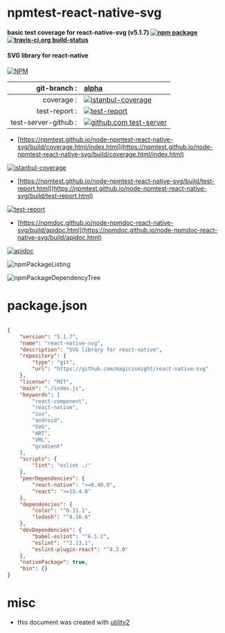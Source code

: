 # npmtest-react-native-svg

#### basic test coverage for  react-native-svg (v5.1.7)  [![npm package](https://img.shields.io/npm/v/npmtest-react-native-svg.svg?style=flat-square)](https://www.npmjs.org/package/npmtest-react-native-svg) [![travis-ci.org build-status](https://api.travis-ci.org/npmtest/node-npmtest-react-native-svg.svg)](https://travis-ci.org/npmtest/node-npmtest-react-native-svg)

#### SVG library for react-native

[![NPM](https://nodei.co/npm/react-native-svg.png?downloads=true&downloadRank=true&stars=true)](https://www.npmjs.com/package/react-native-svg)

| git-branch : | [alpha](https://github.com/npmtest/node-npmtest-react-native-svg/tree/alpha)|
|--:|:--|
| coverage : | [![istanbul-coverage](https://npmtest.github.io/node-npmtest-react-native-svg/build/coverage.badge.svg)](https://npmtest.github.io/node-npmtest-react-native-svg/build/coverage.html/index.html)|
| test-report : | [![test-report](https://npmtest.github.io/node-npmtest-react-native-svg/build/test-report.badge.svg)](https://npmtest.github.io/node-npmtest-react-native-svg/build/test-report.html)|
| test-server-github : | [![github.com test-server](https://npmtest.github.io/node-npmtest-react-native-svg/GitHub-Mark-32px.png)](https://npmtest.github.io/node-npmtest-react-native-svg/build/app/index.html) | | build-artifacts : | [![build-artifacts](https://npmtest.github.io/node-npmtest-react-native-svg/glyphicons_144_folder_open.png)](https://github.com/npmtest/node-npmtest-react-native-svg/tree/gh-pages/build)|

- [https://npmtest.github.io/node-npmtest-react-native-svg/build/coverage.html/index.html](https://npmtest.github.io/node-npmtest-react-native-svg/build/coverage.html/index.html)

[![istanbul-coverage](https://npmtest.github.io/node-npmtest-react-native-svg/build/screenCapture.buildCi.browser.%252Ftmp%252Fbuild%252Fcoverage.lib.html.png)](https://npmtest.github.io/node-npmtest-react-native-svg/build/coverage.html/index.html)

- [https://npmtest.github.io/node-npmtest-react-native-svg/build/test-report.html](https://npmtest.github.io/node-npmtest-react-native-svg/build/test-report.html)

[![test-report](https://npmtest.github.io/node-npmtest-react-native-svg/build/screenCapture.buildCi.browser.%252Ftmp%252Fbuild%252Ftest-report.html.png)](https://npmtest.github.io/node-npmtest-react-native-svg/build/test-report.html)

- [https://npmdoc.github.io/node-npmdoc-react-native-svg/build/apidoc.html](https://npmdoc.github.io/node-npmdoc-react-native-svg/build/apidoc.html)

[![apidoc](https://npmdoc.github.io/node-npmdoc-react-native-svg/build/screenCapture.buildCi.browser.%252Ftmp%252Fbuild%252Fapidoc.html.png)](https://npmdoc.github.io/node-npmdoc-react-native-svg/build/apidoc.html)

![npmPackageListing](https://npmtest.github.io/node-npmtest-react-native-svg/build/screenCapture.npmPackageListing.svg)

![npmPackageDependencyTree](https://npmtest.github.io/node-npmtest-react-native-svg/build/screenCapture.npmPackageDependencyTree.svg)



# package.json

```json

{
    "version": "5.1.7",
    "name": "react-native-svg",
    "description": "SVG library for react-native",
    "repository": {
        "type": "git",
        "url": "https://github.com/magicismight/react-native-svg"
    },
    "license": "MIT",
    "main": "./index.js",
    "keywords": [
        "react-component",
        "react-native",
        "ios",
        "android",
        "SVG",
        "ART",
        "VML",
        "gradient"
    ],
    "scripts": {
        "lint": "eslint ./"
    },
    "peerDependencies": {
        "react-native": ">=0.40.0",
        "react": ">=15.4.0"
    },
    "dependencies": {
        "color": "^0.11.1",
        "lodash": "^4.16.6"
    },
    "devDependencies": {
        "babel-eslint": "^6.1.2",
        "eslint": "^2.13.1",
        "eslint-plugin-react": "^4.3.0"
    },
    "nativePackage": true,
    "bin": {}
}
```



# misc
- this document was created with [utility2](https://github.com/kaizhu256/node-utility2)
